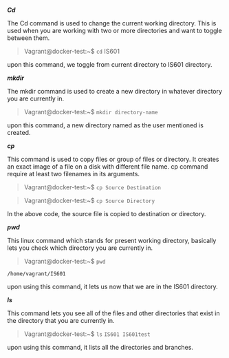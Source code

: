 ***Cd***

The Cd command is used to change the current working directory. This is used when you are working with two or more directories and want to toggle between them.

> Vagrant@docker-test:~$ `cd` IS601 

upon this command, we toggle from current directory to IS601 directory.

***mkdir***

The mkdir command is used to create a new directory in whatever directory you are currently in.

> Vagrant@docker-test:~$ `mkdir directory-name`

upon this command, a new directory named as the user mentioned is created.

***cp***

This command is used to copy files or group of files or directory. It creates an exact image of a file on a disk with different file name. cp command require at least two filenames in its arguments.

> Vagrant@docker-test:~$ `cp Source Destination`

> Vagrant@docker-test:~$ `cp Source Directory`

In the above code, the source file is copied to destination or directory.

***pwd***

This linux command which stands for present working directory, basically lets you check which directory you are currently in.

> Vagrant@docker-test:~$ `pwd`

`/home/vagrant/IS601`

upon using this command, it lets us now that we are in the IS601 directory.

***ls***

This command lets you see all of the files and other directories that exist in the directory that you are currently in.

> Vagrant@docker-test:~$ `ls`
`IS601 IS601test`

upon using this command, it lists all the directories and branches.
